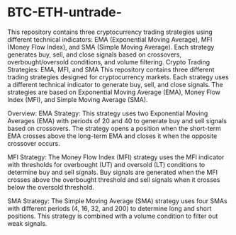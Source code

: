 # BTC-ETH-untrade-
This repository contains three cryptocurrency trading strategies using different technical indicators: EMA (Exponential Moving Average), MFI (Money Flow Index), and SMA (Simple Moving Average). Each strategy generates buy, sell, and close signals based on crossovers, overbought/oversold conditions, and volume filtering.
Crypto Trading Strategies: EMA, MFI, and SMA
This repository contains three different trading strategies designed for cryptocurrency markets. Each strategy uses a different technical indicator to generate buy, sell, and close signals. The strategies are based on Exponential Moving Average (EMA), Money Flow Index (MFI), and Simple Moving Average (SMA).

Overview:
EMA Strategy: This strategy uses two Exponential Moving Averages (EMA) with periods of 20 and 40 to generate buy and sell signals based on crossovers. The strategy opens a position when the short-term EMA crosses above the long-term EMA and closes it when the opposite crossover occurs.

MFI Strategy: The Money Flow Index (MFI) strategy uses the MFI indicator with thresholds for overbought (UT) and oversold (LT) conditions to determine buy and sell signals. Buy signals are generated when the MFI crosses above the overbought threshold and sell signals when it crosses below the oversold threshold.

SMA Strategy: The Simple Moving Average (SMA) strategy uses four SMAs with different periods (4, 16, 32, and 200) to determine long and short positions. This strategy is combined with a volume condition to filter out weak signals.
